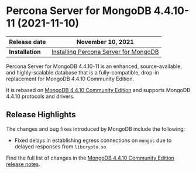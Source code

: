 # Percona Server for MongoDB 4.4.10-11 (2021-11-10)

| **Release date** | November 10, 2021 |
|----------------- | ---------------- | 
| **Installation** | [Installing Percona Server for MongoDB](../install/index.md)|


Percona Server for MongoDB 4.4.10-11 is an enhanced, source-available, and highly-scalable database that is a
fully-compatible, drop-in replacement for MongoDB 4.4.10 Community Edition.

It is rebased on [MongoDB 4.4.10 Community Edition](https://docs.mongodb.com/v4.4/release-notes/4.4/#4.4.10---oct-15--2021) and supports MongoDB 4.4.10 protocols and drivers.

## Release Highlights

The changes and bug fixes introduced by MongoDB include the following:


* Fixed delays in establishing egress connections on `mongos` due to delayed responses from `libcrypto.so`

Find the full list of changes in the [MongoDB 4.4.10 Community Edition release notes](https://docs.mongodb.com/v4.4/release-notes/4.4/#4.4.10---oct-15--2021).
